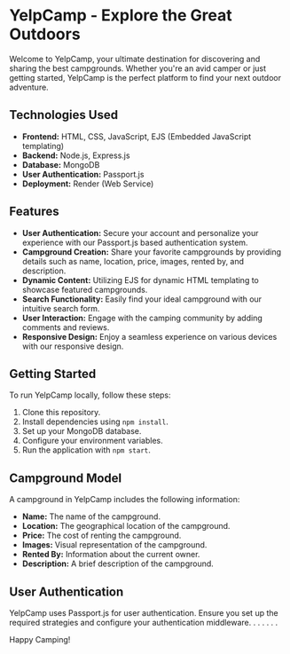 # YelpCamp - Explore the Great Outdoors

Welcome to YelpCamp, your ultimate destination for discovering and sharing the best campgrounds. Whether you're an avid camper or just getting started, YelpCamp is the perfect platform to find your next outdoor adventure.

## Technologies Used

- **Frontend:** HTML, CSS, JavaScript, EJS (Embedded JavaScript templating)
- **Backend:** Node.js, Express.js
- **Database:** MongoDB
- **User Authentication:** Passport.js
- **Deployment:** Render (Web Service)

## Features

- **User Authentication:** Secure your account and personalize your experience with our Passport.js based authentication system.
- **Campground Creation:** Share your favorite campgrounds by providing details such as name, location, price, images, rented by, and description.
- **Dynamic Content:** Utilizing EJS for dynamic HTML templating to showcase featured campgrounds.
- **Search Functionality:** Easily find your ideal campground with our intuitive search form.
- **User Interaction:** Engage with the camping community by adding comments and reviews.
- **Responsive Design:** Enjoy a seamless experience on various devices with our responsive design.

## Getting Started

To run YelpCamp locally, follow these steps:

1. Clone this repository.
2. Install dependencies using `npm install`.
3. Set up your MongoDB database.
4. Configure your environment variables.
5. Run the application with `npm start`.

## Campground Model

A campground in YelpCamp includes the following information:

- **Name:** The name of the campground.
- **Location:** The geographical location of the campground.
- **Price:** The cost of renting the campground.
- **Images:** Visual representation of the campground.
- **Rented By:** Information about the current owner.
- **Description:** A brief description of the campground.

## User Authentication

YelpCamp uses Passport.js for user authentication. Ensure you set up the required strategies and configure your authentication middleware.
.
.
.
.
.
.


Happy Camping!
